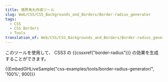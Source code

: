 ```yaml
---
title: 境界角丸作成ツール
slug: Web/CSS/CSS_Backgrounds_and_Borders/Border-radius_generator
tags:
  - CSS
  - CSS Borders
  - Tools
translation_of: Web/CSS/CSS_Backgrounds_and_Borders/Border-radius_generator
---
```

このツールを使用して、 CSS3 の {{cssxref("border-radius")}} の効果を生成することができます。

{{EmbedGHLiveSample("css-examples/tools/border-radius-generator/", '100%', 900)}}
